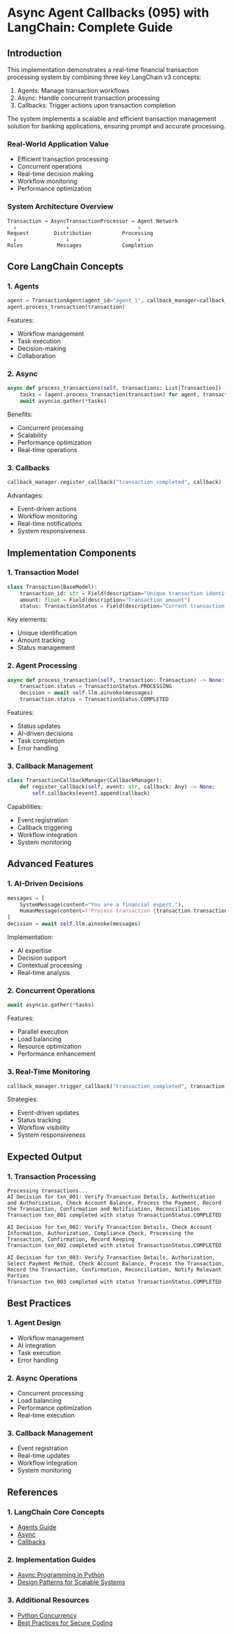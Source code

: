 # Async Agent Callbacks (095) with LangChain: Complete Guide

## Introduction

This implementation demonstrates a real-time financial transaction processing system by combining three key LangChain v3 concepts:
1. Agents: Manage transaction workflows
2. Async: Handle concurrent transaction processing
3. Callbacks: Trigger actions upon transaction completion

The system implements a scalable and efficient transaction management solution for banking applications, ensuring prompt and accurate processing.

### Real-World Application Value
- Efficient transaction processing
- Concurrent operations
- Real-time decision making
- Workflow monitoring
- Performance optimization

### System Architecture Overview
```
Transaction → AsyncTransactionProcessor → Agent Network
  ↓                ↓                      ↓
Request        Distribution          Processing
  ↓                ↓                      ↓
Roles           Messages             Completion
```

## Core LangChain Concepts

### 1. Agents
```python
agent = TransactionAgent(agent_id="agent_1", callback_manager=callback_manager, llm=llm)
agent.process_transaction(transaction)
```

Features:
- Workflow management
- Task execution
- Decision-making
- Collaboration

### 2. Async
```python
async def process_transactions(self, transactions: List[Transaction]) -> None:
    tasks = [agent.process_transaction(transaction) for agent, transaction in zip(self.agents, transactions)]
    await asyncio.gather(*tasks)
```

Benefits:
- Concurrent processing
- Scalability
- Performance optimization
- Real-time operations

### 3. Callbacks
```python
callback_manager.register_callback("transaction_completed", callback)
```

Advantages:
- Event-driven actions
- Workflow monitoring
- Real-time notifications
- System responsiveness

## Implementation Components

### 1. Transaction Model
```python
class Transaction(BaseModel):
    transaction_id: str = Field(description="Unique transaction identifier")
    amount: float = Field(description="Transaction amount")
    status: TransactionStatus = Field(description="Current transaction status")
```

Key elements:
- Unique identification
- Amount tracking
- Status management

### 2. Agent Processing
```python
async def process_transaction(self, transaction: Transaction) -> None:
    transaction.status = TransactionStatus.PROCESSING
    decision = await self.llm.ainvoke(messages)
    transaction.status = TransactionStatus.COMPLETED
```

Features:
- Status updates
- AI-driven decisions
- Task completion
- Error handling

### 3. Callback Management
```python
class TransactionCallbackManager(CallbackManager):
    def register_callback(self, event: str, callback: Any) -> None:
        self.callbacks[event].append(callback)
```

Capabilities:
- Event registration
- Callback triggering
- Workflow integration
- System monitoring

## Advanced Features

### 1. AI-Driven Decisions
```python
messages = [
    SystemMessage(content="You are a financial expert."),
    HumanMessage(content=f"Process transaction {transaction.transaction_id} with amount {transaction.amount}.")
]
decision = await self.llm.ainvoke(messages)
```

Implementation:
- AI expertise
- Decision support
- Contextual processing
- Real-time analysis

### 2. Concurrent Operations
```python
await asyncio.gather(*tasks)
```

Features:
- Parallel execution
- Load balancing
- Resource optimization
- Performance enhancement

### 3. Real-Time Monitoring
```python
callback_manager.trigger_callback("transaction_completed", transaction)
```

Strategies:
- Event-driven updates
- Status tracking
- Workflow visibility
- System responsiveness

## Expected Output

### 1. Transaction Processing
```text
Processing transactions...
AI Decision for txn_001: Verify Transaction Details, Authentication and Authorization, Check Account Balance, Process the Payment, Record the Transaction, Confirmation and Notification, Reconciliation
Transaction txn_001 completed with status TransactionStatus.COMPLETED

AI Decision for txn_002: Verify Transaction Details, Check Account Information, Authorization, Compliance Check, Processing the Transaction, Confirmation, Record Keeping
Transaction txn_002 completed with status TransactionStatus.COMPLETED

AI Decision for txn_003: Verify Transaction Details, Authorization, Select Payment Method, Check Account Balance, Process the Transaction, Record the Transaction, Confirmation, Reconciliation, Notify Relevant Parties
Transaction txn_003 completed with status TransactionStatus.COMPLETED
```

## Best Practices

### 1. Agent Design
- Workflow management
- AI integration
- Task execution
- Error handling

### 2. Async Operations
- Concurrent processing
- Load balancing
- Performance optimization
- Real-time execution

### 3. Callback Management
- Event registration
- Real-time updates
- Workflow integration
- System monitoring

## References

### 1. LangChain Core Concepts
- [Agents Guide](https://python.langchain.com/docs/modules/agents)
- [Async](https://python.langchain.com/docs/modules/async)
- [Callbacks](https://python.langchain.com/docs/modules/callbacks)

### 2. Implementation Guides
- [Async Programming in Python](https://realpython.com/async-io-python/)
- [Design Patterns for Scalable Systems](https://martinfowler.com/articles/design-patterns-for-scalable-systems.html)

### 3. Additional Resources
- [Python Concurrency](https://docs.python.org/3/library/asyncio.html)
- [Best Practices for Secure Coding](https://owasp.org/www-project-secure-coding-practices-quick-reference-guide/)